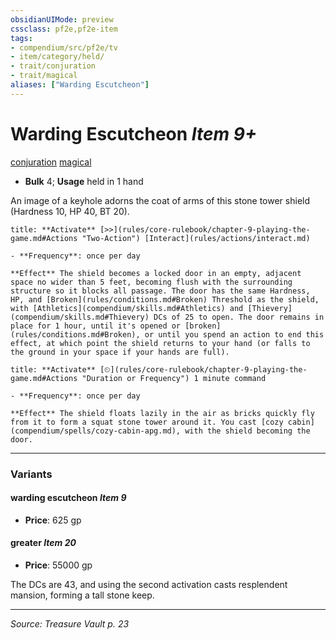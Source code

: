 ```yaml
---
obsidianUIMode: preview
cssclass: pf2e,pf2e-item
tags:
- compendium/src/pf2e/tv
- item/category/held/
- trait/conjuration
- trait/magical
aliases: ["Warding Escutcheon"]
---
```

# Warding Escutcheon *Item 9+*  
[conjuration](conjuration.md "Conjuration School Trait")  [magical](magical.md "Magical Item Trait")  

- **Bulk** 4; **Usage** held in 1 hand

An image of a keyhole adorns the coat of arms of this stone tower shield (Hardness 10, HP 40, BT 20).

```ad-embed-ability
title: **Activate** [>>](rules/core-rulebook/chapter-9-playing-the-game.md#Actions "Two-Action") [Interact](rules/actions/interact.md)

- **Frequency**: once per day

**Effect** The shield becomes a locked door in an empty, adjacent space no wider than 5 feet, becoming flush with the surrounding structure so it blocks all passage. The door has the same Hardness, HP, and [Broken](rules/conditions.md#Broken) Threshold as the shield, with [Athletics](compendium/skills.md#Athletics) and [Thievery](compendium/skills.md#Thievery) DCs of 25 to open. The door remains in place for 1 hour, until it's opened or [broken](rules/conditions.md#Broken), or until you spend an action to end this effect, at which point the shield returns to your hand (or falls to the ground in your space if your hands are full).
```

```ad-embed-ability
title: **Activate** [⏲](rules/core-rulebook/chapter-9-playing-the-game.md#Actions "Duration or Frequency") 1 minute command

- **Frequency**: once per day

**Effect** The shield floats lazily in the air as bricks quickly fly from it to form a squat stone tower around it. You cast [cozy cabin](compendium/spells/cozy-cabin-apg.md), with the shield becoming the door.
```

---

### Variants

#### warding escutcheon *Item 9*

- **Price**: 625 gp

#### greater *Item 20*

- **Price**: 55000 gp

The DCs are 43, and using the second activation casts resplendent mansion, forming a tall stone keep.

---
*Source: Treasure Vault p. 23*